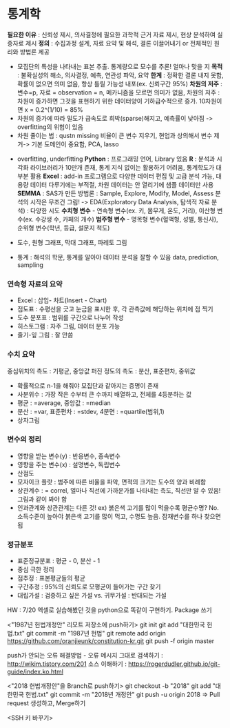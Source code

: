# 통계학
**필요한 이유** : 신뢰성 제시, 의사결정에 필요한 과학적 근거 자료 제시, 현상 분석하여 실증자료 제시
**정의** : 수집과정 설계, 자료 요약 및 해석, 결론 이끌어내기 or 전체적인 원리와 방법론 제공
- 모집단의 특성을 나타내는 표본 추출. 통계량으로 모수를 추론! 얼마나 맞을 지
**목적** : 불확실성의 해소, 의사결정, 예측, 연관성 파악, 요약
**한계** : 정확한 결론 내지 못함, 확률이 없으면 의미 없음, 항상 틀릴 가능성 내포(ex. 신뢰구간 95%)
**차원의 저주** : 변수=p, 자료 = observation = n, 메카니즘을 모르면 의미가 없음, 차원의 저주 : 차원이 증가하면 그것을 표현하기 위한 데이터양이 기하급수적으로 증가. 10차원이면 x = 0.2^(1/10) = 85%
- 차원의 증가에 따라 밀도가 급속도로 희박(sparse)해지고, 예측률이 낮아짐 -> overfitting의 위험이 있음
- 차원 줄이는 법 : qustn missing 비율이 큰 변수 지우기, 현업과 상의해서 변수 제거-> 기본 도메인이 중요함, PCA, lasso
* overfitting, underfitting
**Python** : 프로그래밍 언어, Library 있음
**R** : 분석과 시각화 라이브러리가 10만개 존재, 통계 지식 없이는 활용하기 어려움, 통계학도가 대부분 활용
**Excel** : add-in 프로그램으로 다양한 데이터 편집 및 고급 분석 가능, 대용량 데이터 다루기에는 부적절, 차원 데이터는 안 열리기에 샘플 데이터만 사용
**SEMMA** : SAS가 만든 방법론 : Sample, Explore, Modify, Model, Assess
분석의 시작은 무조건 그림! -> EDA(Exploratory Data Analysis, 탐색적 자료 분석) : 다양한 시도
**수치형 변수** - 연속형 변수(ex. 키, 몸무게, 온도, 거리), 이산형 변수(ex. 수강생 수, 카페의 개수)
**범주형 변수** - 명목형 변수(혈액형, 성별, 통신사), 순위형 변수(학년, 등급, 설문지 척도)
- 도수, 원형 그래프, 막대 그래프, 파레토 그림
* 통계 : 해석의 학문, 통계를 알아야 데이터 분석을 잘할 수 있음
data, prediction, sampling

### 연속형 자료의 요약
- Excel : 삽입- 차트(Insert - Chart)
- 점도표 : 수평선을 긋고 눈금을 표시한 후, 각 관측값에 해당하는 위치에 점 찍기
- 도수 분포표 : 범위를 구간으로 나누어 작성
- 히스토그램 : 자주 그림, 데이터 분포 가능
- 줄기-잎 그림 : 잘 안씀

### 수치 요약
중심위치의 측도 : 기평균, 중앙값
퍼진 정도의 측도 : 분산, 표준편차, 중위값
- 확률적으로 n-1을 해줘야 모집단과 같아지는 증명이 존재
- 사분위수 : 가장 작은 수부터 큰 수까지 배열하고, 전체를 4등분하는 값
- 평균 : =average, 중앙값 : =median
- 분산 : =var, 표준편차 : =stdev, 4분면 : =quartile(범위,1)
- 상자그림

### 변수의 정리
- 영향을 받는 변수(y) : 반응변수, 종속변수
- 영향을 주는 변수(x) : 설명변수, 독립변수
- 산점도
- 모자이크 플랏 : 범주에 따른 비율을 파악, 면적의 크기는 도수의 양과 비례함
- 상관계수 : = correl, 얼마나 직선에 가까운가를 나타내는 측도, 직선만 알 수 있음! 그림과 같이 봐야 함
- 인과관계와 상관관계는 다른 것! ex) 붉은색 고기를 많이 먹을수록 평균수명? No. 소득수준이 높아야 붉은색 고기를 많이 먹고, 수명도 높음. 잠재변수를 하나 찾으면 됨

### 정규분포
- 표준정규분포 : 평균 - 0, 분산 - 1
- 중심 극한 정리
- 점추정 : 표본평균들의 평균
- 구간추정 : 95%의 신뢰도로 모평균이 들어가는 구간 찾기
- 대립가설 : 검증하고 싶은 가설 vs. 귀무가설 : 반대되는 가설

HW : 7/20 엑셀로 실습해봤던 것을 python으로 똑같이 구현하기. Package 쓰기

<"1987년 헌법개정안" 리모트 저장소에 push하기>
git init
git add "대한민국 헌법.txt"
git commit -m "1987년 헌법"
git remote add origin https://github.com/oranjieunk/constitution-kr.git
git push -f origin master

push가 안되는 오류 해결방법 - 오류 메시지 그대로 검색하기 : http://wikim.tistory.com/201
소스 이해하기 : https://rogerdudler.github.io/git-guide/index.ko.html


<"2018 헌법개정안"을 Branch로 push하기>
git checkout -b "2018"
git add "대한민국 헌법.txt"
git commit -m "2018년 개정안"
git push -u origin 2018
=> Pull request 생성하고, Merge하기

<SSH 키 바꾸기>
